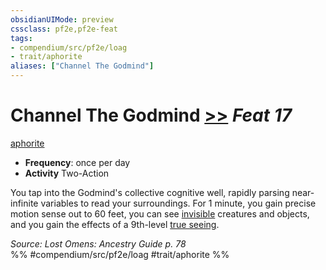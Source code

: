 ```yaml
---
obsidianUIMode: preview
cssclass: pf2e,pf2e-feat
tags:
- compendium/src/pf2e/loag
- trait/aphorite
aliases: ["Channel The Godmind"]
---
```

# Channel The Godmind  [>>](chapter-9-playing-the-game.md#Actions "Two-Action") *Feat 17*  
[aphorite](aphorite-loag.md "Aphorite Ancestry & Heritage Trait")  

- **Frequency**: once per day
- **Activity** Two-Action

You tap into the Godmind's collective cognitive well, rapidly parsing near-infinite variables to read your surroundings. For 1 minute, you gain precise motion sense out to 60 feet, you can see [invisible](conditions.md#Invisible) creatures and objects, and you gain the effects of a 9th-level [true seeing](true-seeing.md).

*Source: Lost Omens: Ancestry Guide p. 78*  
%% #compendium/src/pf2e/loag #trait/aphorite %%